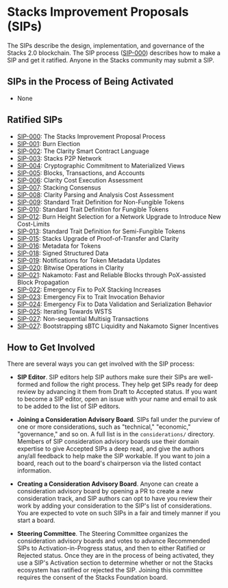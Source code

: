 # Stacks Improvement Proposals (SIPs)

The SIPs describe the design, implementation, and governance
of the Stacks 2.0 blockchain. The SIP process
([SIP-000](./sips/sip-000/sip-000-stacks-improvement-proposal-process.md))
describes how to make a SIP and get it ratified. Anyone in the Stacks community
may submit a SIP.

## SIPs in the Process of Being Activated

- None

## Ratified SIPs

- [SIP-000](./sips/sip-000/sip-000-stacks-improvement-proposal-process.md): The
  Stacks Improvement Proposal Process
- [SIP-001](./sips/sip-001/sip-001-burn-election.md): Burn Election
- [SIP-002](./sips/sip-002/sip-002-smart-contract-language.md): The Clarity
  Smart Contract Language
- [SIP-003](./sips/sip-003/sip-003-peer-network.md): Stacks P2P Network
- [SIP-004](./sips/sip-004/sip-004-materialized-view.md): Cryptographic
  Commitment to Materialized Views
- [SIP-005](./sips/sip-005/sip-005-blocks-and-transactions.md): Blocks,
  Transactions, and Accounts
- [SIP-006](./sips/sip-006/sip-006-runtime-cost-assessment.md): Clarity Cost
  Execution Assessment
- [SIP-007](./sips/sip-007/sip-007-stacking-consensus.md): Stacking Consensus
- [SIP-008](./sips/sip-008/sip-008-analysis-cost-assessment.md): Clarity Parsing
  and Analysis Cost Assessment
- [SIP-009](./sips/sip-009/sip-009-nft-standard.md): Standard Trait Definition
  for Non-Fungible Tokens
- [SIP-010](./sips/sip-010/sip-010-fungible-token-standard.md): Standard Trait Definition for Fungible Tokens
- [SIP-012](./sips/sip-012/sip-012-cost-limits-network-upgrade.md): Burn Height Selection for a Network Upgrade to Introduce New Cost-Limits
- [SIP-013](./sips/sip-013/sip-013-semi-fungible-token-standard.md): Standard Trait Definition for Semi-Fungible Tokens
- [SIP-015](./sips/sip-015/sip-015-network-upgrade.md): Stacks Upgrade of Proof-of-Transfer and Clarity
- [SIP-016](./sips/sip-016/sip-016-token-metadata.md): Metadata for Tokens
- [SIP-018](./sips/sip-018/sip-018-signed-structured-data.md): Signed Structured Data
- [SIP-019](./sips/sip-019/sip-019-token-metadata-update-notifications.md): Notifications for Token Metadata Updates
- [SIP-020](./sips/sip-020/sip-020-bitwise-ops.md): Bitwise Operations in Clarity
- [SIP-021](./sips/sip-021/sip-021-nakamoto.md): Nakamoto: Fast and Reliable Blocks through PoX-assisted Block Propagation
- [SIP-022](./sips/sip-022/sip-022-emergency-pox-fix.md): Emergency Fix to PoX Stacking Increases
- [SIP-023](./sips/sip-023/sip-023-emergency-fix-traits.md): Emergency Fix to Trait Invocation Behavior
- [SIP-024](./sips/sip-024/sip-024-least-supertype-fix.md): Emergency Fix to Data Validation and Serialization Behavior
- [SIP-025](./sips/sip-025/sip-025-iterating-towards-weighted-schnorr-threshold-signatures.md): Iterating Towards WSTS
- [SIP-027](./sips/sip-027/sip-027-non-sequential-multisig-transactions.md): Non-sequential Multisig Transactions
- [SIP-027](./sips/sip-029/sip-029-halving-alignment.md): Bootstrapping sBTC Liquidity and Nakamoto Signer Incentives

## How to Get Involved

There are several ways you can get involved with the SIP process:

- **SIP Editor**. SIP editors help SIP authors make sure their SIPs are
  well-formed and follow the right process. They help get SIPs ready for deep
  review by advancing it them from Draft to Accepted status. If you want to become a SIP editor,
  open an issue with your name and email to ask to be added to the list of SIP editors.

- **Joining a Consideration Advisory Board**. SIPs fall under the purview of
  one or more considerations, such as "technical," "economic," "governance,"
  and so on. A full list is in the `considerations/` directory. Members of SIP
  consideration advisory boards use their domain expertise to give Accepted SIPs a
  deep read, and give the authors any/all feedback to help make the SIP workable.
  If you want to join a board, reach out to the board's chairperson via the
  listed contact information.

- **Creating a Consideration Advisory Board**. Anyone can create a
  consideration advisory board by opening a PR to create a new
  consideration track, and SIP authors can opt to have you review their work by
  adding your consideration to the SIP's list of considerations. You are expected
  to vote on such SIPs in a fair and timely manner if you start a board.

- **Steering Committee**. The Steering Committee organizes the consideration
  advisory boards and votes to advance Recommended SIPs to
  Activation-in-Progress status, and then to either Ratified or Rejected status.
  Once they are in the process of being activated,
  they use a SIP's Activation section to determine whether or not the Stacks
  ecosystem has ratified or rejected the SIP. Joining this committee requires the
  consent of the Stacks Foundation board.
